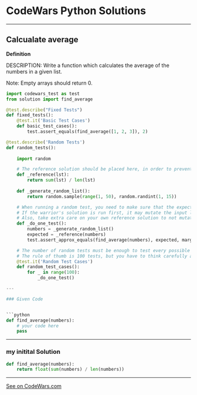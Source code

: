 # CodeWars Python Solutions

---

## Calcualate average


**Definition**

DESCRIPTION:
Write a function which calculates the average of the numbers in a given list.

Note: Empty arrays should return 0.


```Python
import codewars_test as test
from solution import find_average

@test.describe("Fixed Tests")
def fixed_tests():
    @test.it('Basic Test Cases')
    def basic_test_cases():
        test.assert_equals(find_average([1, 2, 3]), 2)

@test.describe('Random Tests')
def random_tests():
    
    import random

    # The reference solution should be placed here, in order to prevent the warrior from abusing your reference solution
    def _reference(lst):
        return sum(lst) / len(lst)
    
    def _generate_random_list():
        return random.sample(range(1, 50), random.randint(1, 15))

    # When running a random test, you need to make sure that the expected value is computed first.
    # If the warrior's solution is run first, it may mutate the input list and thus easily bypass them.
    # Also, take extra care on your own reference solution to not mutate the input :)
    def _do_one_test():
        numbers = _generate_random_list()
        expected = _reference(numbers)
        test.assert_approx_equals(find_average(numbers), expected, margin=1e-3, message=None)

    # The number of random tests must be enough to test every possible aspects of the input.
    # The rule of thumb is 100 tests, but you have to think carefully according to the requirements of your Kata.
    @test.it('Random Test Cases')
    def random_test_cases():
        for _ in range(100):
            _do_one_test()

---

### Given Code


```python
def find_average(numbers):
    # your code here
    pass
```

---

### my initital Solution


```python
def find_average(numbers):
    return float(sum(numbers) / len(numbers))
```

---


[See on CodeWars.com](https://www.codewars.com/kata/57a2013acf1fa5bfc4000921/python)